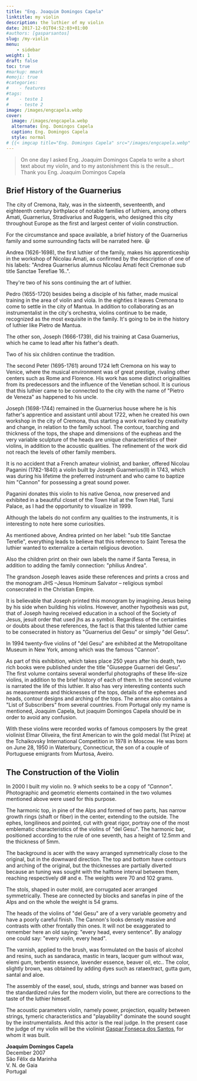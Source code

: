 ```yaml
---
title: "Eng. Joaquim Domingos Capela"
linktitle: my violin
description: the luthier of my violin
date: 2017-12-01T04:52:03+01:00
#authors: [gasparsantos]
slug: /my-violin
menu: 
    - sidebar
weight: 1
draft: false
toc: true
#markup: mmark
#emoji: true
#categories: 
#    - features
#tags:
#    - teste 1
#    - teste 2
image: /images/engcapela.webp
cover:
  image: /images/engcapela.webp
  alternate: Eng. Domingos Capela
  caption: Eng. Domingos Capela
  style: normal
# {{< imgcap title="Eng. Domingos Capela" src="/images/engcapela.webp" >}}
---
```

> On one day I asked Eng. Joaquim Domingos Capela to write a short text about my violin, and to my astonishment this is the result...    
> Thank you Eng. Joaquim Domingos Capela

## Brief History of the Guarnerius
The city of Cremona, Italy, was in the sixteenth, seventeenth, and eighteenth century birthplace of notable families of luthiers, among others Amati, Guarnerius, Stradivarius and Ruggeris, who designed this city throughout Europe as the first and largest center of violin construction. 

For the circumstance and space available, a brief history of the Guarnerius family and some surrounding facts will be narrated here. :smiley:

Andrea (1626-1698), the first luthier of the family, makes his apprenticeship in the workshop of Nicolau Amati, as confirmed by the description of one of his labels: "Andrea Guarnerius alumnus Nicolau Amati fecit Cremonae sub title Sanctae Terefiae 16..".

They're two of his sons continuing the art of luthier.

Pedro (1655-1720) besides being a disciple of his father, made musical training in the area of violin and viola. In the eighties it leaves Cremona to come to settle in the city of Mantua. In addition to collaborating as an instrumentalist in the city's orchestra, violins continue to be made, recognized as the most exquisite in the family. It's going to be in the history of luthier like Pietro de Mantua.

The other son, Joseph (1666-1739), did his training at Casa Guarnerius, which he came to lead after his father's death.

Two of his six children continue the tradition.

The second Peter (1695-1761) around 1724 left Cremona on his way to Venice, where the musical environment was of great prestige, rivaling other centers such as Rome and Florence. His work has some distinct originalities from its predecessors and the influence of the Venetian school. It is curious that this luthier came to be connected to the city with the name of "Pietro de Veneza" as happened to his uncle.

Joseph (1698-1744) remained in the Guarnerius house where he is his father's apprentice and assistant until about 1722, when he created his own workshop in the city of Cremona, thus starting a work marked by creativity and change, in relation to the family school. The contour, toarching and thickness of the tops, the shape and dimensions of the eupheas and the very variable sculpture of the heads are unique characteristics of their violins, in addition to the acoustic qualities. The refinement of the work did not reach the levels of other family members.

It is no accident that a French amateur violinist, and banker, offered Nicolau Paganini (1782-1840) a violin built by Joseph Guarnerius(II) in 1743, which was during his lifetime the preferred instrument and who came to baptize him "Cannon" for possessing a great sound power.

Paganini donates this violin to his native Genoa, now preserved and exhibited in a beautiful closet of the Town Hall at the Town Hall, Tursi Palace, as I had the opportunity to visualize in 1999.

Although the labels do not confirm any qualities to the instruments, it is interesting to note here some curiosities.

As mentioned above, Andrea printed on her label: "sub title Sanctae Terefie", everything leads to believe that this reference to Saint Teresa the luthier wanted to externalize a certain religious devotion.

Also the children print on their own labels the name if Santa Teresa, in addition to adding the family connection: "philius Andrea".

The grandson Joseph leaves aside these references and prints a cross and the monogram JHS –Jesus Hominum Salvator – religious symbol consecrated in the Christian Empire.

It is believable that Joseph printed this monogram by imagining Jesus being by his side when building his violins. However, another hypothesis was put, that of Joseph having received education in a school of the Society of Jesus, jesuit order that used jhs as a symbol. Regardless of the certainties or doubts about these references, the fact is that this talented luthier came to be consecrated in history as "Guarnerius del Gesu" or simply "del Gesu".

In 1994 twenty-five violins of "del Gesu" are exhibited at the Metropolitane Museum in New York, among which was the famous "Cannon".

As part of this exhibition, which takes place 250 years after his death, two rich books were published under the title "Giuseppe Guarneri del Gesu". The first volume contains several wonderful photographs of these life-size violins, in addition to the brief history of each of them. In the second volume is narrated the life of this luthier. It also has very interesting contents such as measurements and thicknesses of the tops, details of the ephemes and heads, contour designs and arching of the tops. The annex also contains a "List of Subscribers" from several countries. From Portugal only my name is mentioned, Joaquim Capela, but joaquim Domingos Capela should be in order to avoid any confusion.

With these violins were recorded works of famous composers by the great violinist Elmar Oliveira, the first American to win the gold medal (1st Prize) at the Tchaikovsky International Competition in 1978 in Moscow. He was born on June 28, 1950 in Waterbury, Connecticut, the son of a couple of Portuguese emigrants from Murtosa, Aveiro.

## The Construction of the Violin

In 2000 I built my violin no. 9 which seeks to be a copy of *"Cannon"*. Photographic and geometric elements contained in the two volumes mentioned above were used for this purpose.

The harmonic top, in pine of the Alps and formed of two parts, has narrow growth rings (shaft or fiber) in the center, extending to the outside. The ephes, longilíneos and pointed, cut with great rigor, portray one of the most emblematic characteristics of the violins of "del Gesu". The harmonic bar, positioned according to the rule of one seventh, has a height of 12.5mm and the thickness of 5mm.

The background is acer with the wavy arranged symmetrically close to the original, but in the downward direction. The top and bottom have contours and arching of the original, but the thicknesses are partially diverted because an tuning was sought with the halftone interval between them, reaching respectively d# and e. The weights were 70 and 102 grams.

The stols, shaped in outer mold, are corrugated acer arranged symmetrically. These are connected by blocks and sanefas in pine of the Alps and on the whole the weight is 54 grams.

The heads of the violins of "del Gesu" are of a very variable geometry and have a poorly careful finish. The Cannon's looks densely massive and contrasts with other frontally thin ones. It will not be exaggerated to remember here an old saying: "every head, every sentence". By analogy one could say: "every violin, every head".

The varnish, applied to the brush, was formulated on the basis of alcohol and resins, such as sandaraca, mastic in tears, lacquer gum without wax, elemi gum, terbentin essence, lavender essence, beaver oil, etc.. The color, slightly brown, was obtained by adding dyes such as rataextract, gutta gum, santal and aloe.

The assembly of the easel, soul, studs, strings and banner was based on the standardized rules for the modern violin, but there are corrections to the taste of the luthier himself.

The acoustic parameters violin, namely power, projection, equality between strings, tymeric characteristics and "playability" dominate the sound sought by the instrumentalists. And this actor is the real judge. In the present case the judge of my violin will be the violinist [Gaspar Fonseca dos Santos][eu], for whom it was built.

**Joaquim Domingos Capela**  
December 2007  
São Fêlix da Marinha  
V. N. de Gaia  
Portugal

[eng]: /images/engcapela.webp
[eu]: /
